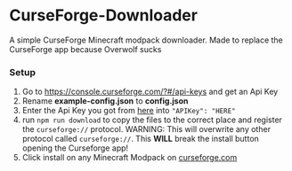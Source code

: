 # CurseForge-Downloader
A simple CurseForge Minecraft modpack downloader. Made to replace the CurseForge app because Overwolf sucks

### Setup
1. Go to https://console.curseforge.com/?#/api-keys and get an Api Key
2. Rename **example-config.json** to **config.json**
3. Enter the Api Key you got from [here](https://console.curseforge.com/?#/api-keys) into `"APIKey": "HERE"`
4. run `npm run download` to copy the files to the correct place and register the `curseforge://` protocol. WARNING: This will overwrite any other protocol called `curseforge://`. This **WILL** break the install button opening the Curseforge app!
5. Click install on any Minecraft Modpack on [curseforge.com](https://www.curseforge.com/minecraft/modpacks)